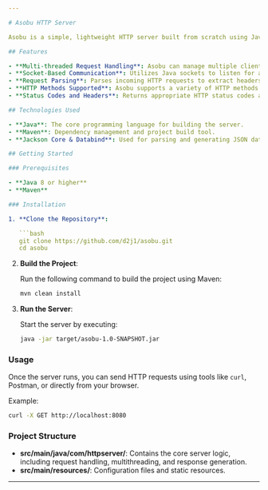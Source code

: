 ```yaml
---

# Asobu HTTP Server

Asobu is a simple, lightweight HTTP server built from scratch using Java. It is designed to handle multiple client requests efficiently, using multithreading and sockets. The server can parse incoming requests, return appropriate status codes and headers, and support various HTTP methods.

## Features

- **Multi-threaded Request Handling**: Asobu can manage multiple client connections simultaneously using Java's multithreading capabilities.
- **Socket-Based Communication**: Utilizes Java sockets to listen for and respond to HTTP requests.
- **Request Parsing**: Parses incoming HTTP requests to extract headers, body, and method.
- **HTTP Methods Supported**: Asobu supports a variety of HTTP methods including GET, POST, PUT, DELETE, and more.
- **Status Codes and Headers**: Returns appropriate HTTP status codes and headers in response to client requests.

## Technologies Used

- **Java**: The core programming language for building the server.
- **Maven**: Dependency management and project build tool.
- **Jackson Core & Databind**: Used for parsing and generating JSON data.

## Getting Started

### Prerequisites

- **Java 8 or higher**
- **Maven**

### Installation

1. **Clone the Repository**:

   ```bash
   git clone https://github.com/d2j1/asobu.git
   cd asobu
   ```

2. **Build the Project**:

   Run the following command to build the project using Maven:

   ```bash
   mvn clean install
   ```

3. **Run the Server**:

   Start the server by executing:

   ```bash
   java -jar target/asobu-1.0-SNAPSHOT.jar
   ```

### Usage

Once the server runs, you can send HTTP requests using tools like `curl`, Postman, or directly from your browser.

Example:

```bash
curl -X GET http://localhost:8080
```

### Project Structure

- **src/main/java/com/httpserver/**: Contains the core server logic, including request handling, multithreading, and response generation.
- **src/main/resources/**: Configuration files and static resources.
---
```

